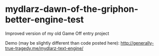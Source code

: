 # mydlarz-dawn-of-the-griphon-better-engine-test
Improved version of my old Game Off entry project

Demo (may be slightly different than code posted here):
http://generally-true-tragedy.me/mydlarz-text-engine/
